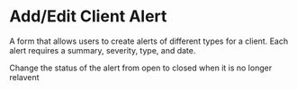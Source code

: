 # Add/Edit Client Alert

A form that allows users to create alerts of different types for a client. Each alert requires a summary, severity, type, and date.

Change the status of the alert from open to closed when it is no longer relavent